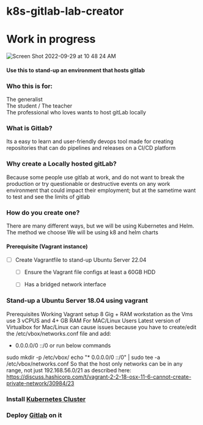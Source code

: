# k8s-gitlab-lab-creator

# Work in progress

![Screen Shot 2022-09-29 at 10 48 24 AM](https://user-images.githubusercontent.com/13468708/193063166-a433f50e-a843-4b96-814e-7164ab0ca4cc.png)
#### Use this to stand-up an environment that hosts gitlab 

### Who this is for:
The generalist  
The student / The teacher  
The professional who loves wants to host gitLab locally

### What is Gitlab?
Its a easy to learn and user-friendly devops tool made for creating repositories that can do pipelines and releases on a CI/CD platform

### Why create a Locally hosted gitLab?
Because some people use gitlab at work, and do not want to break the production or try questionable or destructive events on any work environment that could impact their employment; but at the sametime want to test and see the limits of gitlab

### How do you create one?
There are many different ways, but we will be using Kubernetes and Helm.
The method we choose We will be using k8 and helm charts 


#### Prerequisite (Vagrant instance)

- [ ] Create Vagrantfile to stand-up Ubuntu Server 22.04
    - [ ] Ensure the Vagrant file configs at least a 60GB HDD
    - [ ] Has a bridged network interface


### Stand-up a Ubuntu Server 18.04 using vagrant

Prerequisites
Working Vagrant setup
8 Gig + RAM workstation as the Vms use 3 vCPUS and 4+ GB RAM
For MAC/Linux Users
Latest version of Virtualbox for Mac/Linux can cause issues because you have to create/edit the /etc/vbox/networks.conf file and add:

* 0.0.0.0/0 ::/0
or run below commands

sudo mkdir -p /etc/vbox/
echo "* 0.0.0.0/0 ::/0" | sudo tee -a /etc/vbox/networks.conf
So that the host only networks can be in any range, not just 192.168.56.0/21 as described here: https://discuss.hashicorp.com/t/vagrant-2-2-18-osx-11-6-cannot-create-private-network/30984/23




### Install [Kubernetes Cluster](https://alta3.com/blog/singlevmk8s)
### Deploy [Gitlab](https://docs.gitlab.com/charts/installation/) on it


